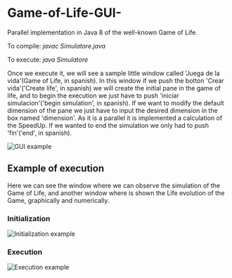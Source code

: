 # Game-of-Life-GUI-
Parallel implementation in Java 8 of the well-known Game of Life.

To compile:
  *javac Simulatore.java*
 
 To execute:
  *java Simulatore*
  
Once we execute it, we will see a sample little window called 'Juega de la vida'(Game of Life, in spanish). In this window if we push the botton 'Crear vida'('Create life', in spanish) we will create the initial pane in the game of life, and to begin the execution we just have to push 'iniciar simulacion'('begin simulation', in spanish). If we want to modify the default dimension of the pane we just have to input the desired dimension in the box named 'dimension'. As it is a parallel it is implemented a calculation of the SpeedUp. If we wanted to end the simulation we only had to push 'fin'('end', in spanish).

![GUI example](https://github.com/coloal/Game-of-Life-GUI-/blob/master/VentanaSimulador.png)

## Example of execution
Here we can see the window where we can observe the simulation of the Game of Life, and another window where is shown the Life evolution of the Game, graphically and numerically.

### Initialization
![Initialization example](https://github.com/coloal/Game-of-Life-GUI-/blob/master/ExampleOfInitialization.png)

### Execution
![Execution example](https://github.com/coloal/Game-of-Life-GUI/blob/master/ConwayExecution.gif)

